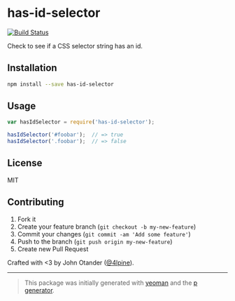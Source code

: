 # has-id-selector

[![Build Status](https://secure.travis-ci.org/johnotander/has-id-selector.png?branch=master)](https://travis-ci.org/johnotander/has-id-selector)

Check to see if a CSS selector string has an id.

## Installation

```bash
npm install --save has-id-selector
```

## Usage

```javascript
var hasIdSelector = require('has-id-selector');

hasIdSelector('#foobar');  // => true
hasIdSelector('.foobar');  // => false
```

## License

MIT

## Contributing

1. Fork it
2. Create your feature branch (`git checkout -b my-new-feature`)
3. Commit your changes (`git commit -am 'Add some feature'`)
4. Push to the branch (`git push origin my-new-feature`)
5. Create new Pull Request

Crafted with <3 by John Otander ([@4lpine](https://twitter.com/4lpine)).

***

> This package was initially generated with [yeoman](http://yeoman.io) and the [p generator](https://github.com/johnotander/generator-p.git).
